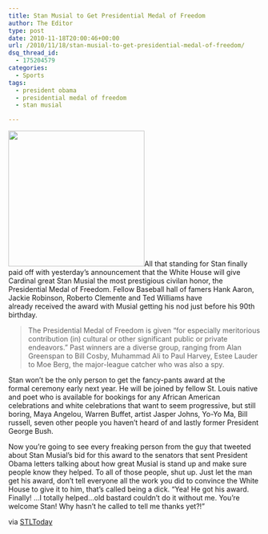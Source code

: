 ```yaml
---
title: Stan Musial to Get Presidential Medal of Freedom
author: The Editor
type: post
date: 2010-11-18T20:00:46+00:00
url: /2010/11/18/stan-musial-to-get-presidential-medal-of-freedom/
dsq_thread_id:
  - 175204579
categories:
  - Sports
tags:
  - president obama
  - presidential medal of freedom
  - stan musial

---
```

[<img class="alignright size-full wp-image-7912" title="stan-musial" src="http://media.punchingkitty.com/wordpress/2010/11/stan-musial.jpeg" alt="" width="272" height="271" />][1]All that standing for Stan finally paid off with yesterday&#8217;s announcement that the White House will give Cardinal great Stan Musial the most prestigious civilan honor, the Presidential Medal of Freedom. Fellow Baseball hall of famers Hank Aaron, Jackie Robinson, Roberto Clemente and Ted Williams have already received the award with Musial getting his nod just before his 90th birthday.

> The Presidential Medal of Freedom is given &#8220;for especially meritorious contribution (in) cultural or other significant public or private endeavors.&#8221; Past winners are a diverse group, ranging from Alan Greenspan to Bill Cosby, Muhammad Ali to Paul Harvey, Estee Lauder to Moe Berg, the major-league catcher who was also a spy.

Stan won&#8217;t be the only person to get the fancy-pants award at the formal ceremony early next year. He will be joined by fellow St. Louis native and poet who is available for bookings for any African American celebrations and white celebrations that want to seem progressive, but still boring, Maya Angelou, Warren Buffet, artist Jasper Johns, Yo-Yo Ma, Bill russell, seven other people you haven&#8217;t heard of and lastly former President George Bush.

Now you&#8217;re going to see every freaking person from the guy that tweeted about Stan Musial&#8217;s bid for this award to the senators that sent President Obama letters talking about how great Musial is stand up and make sure people know they helped. To all of those people, shut up. Just let the man get his award, don&#8217;t tell everyone all the work you did to convince the White House to give it to him, that&#8217;s called being a dick. &#8220;Yea! He got his award. Finally! &#8230;I totally helped&#8230;old bastard couldn&#8217;t do it without me. You&#8217;re welcome Stan! Why hasn&#8217;t he called to tell me thanks yet?!&#8221;

via <a href="http://www.stltoday.com/sports/baseball/professional/article_cb1cb8c0-f270-11df-9786-0017a4a78c22.html" target="_blank">STLToday</a>

 [1]: http://media.punchingkitty.com/wordpress/2010/11/stan-musial.jpeg